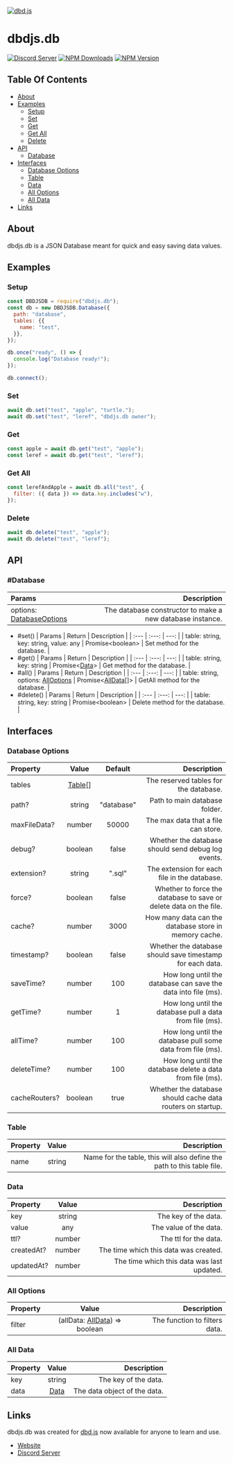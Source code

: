 [![dbd.js](https://cdn.discordapp.com/attachments/817018613046312990/846181270840279050/dbdjs.png)](https://discord.com/invite/HMUfMXDQsV)

# dbdjs.db

[![Discord Server](https://img.shields.io/discord/773352845738115102?color=5865F2&logo=discord&logoColor=white)](https://discord.com/invite/HMUfMXDQsV)
[![NPM Downloads](https://img.shields.io/npm/dt/dbdjs.db.svg?maxAge=3600)](https://www.npmjs.com/package/dbdjs.db)
[![NPM Version](https://img.shields.io/npm/v/dbdjs.db.svg?maxAge=3600)](https://www.npmjs.com/package/dbdjs.db)

## Table Of Contents
- [About](#about)
- [Examples](#examples)
  - [Setup](#setup)
  - [Set](#set)
  - [Get](#get)
  - [Get All](#get-all)
  - [Delete](#delete)
- [API](#api)
  - [Database](#database)
- [Interfaces](#interfaces)
  - [Database Options](#database-options)
  - [Table](#table)
  - [Data](#data)
  - [All Options](#all-options)
  - [All Data](#all-data)
- [Links](#links)

## About
dbdjs.db is a JSON Database meant for quick and easy saving data values.

## Examples
### Setup
```js
const DBDJSDB = require("dbdjs.db");
const db = new DBDJSDB.Database({
  path: "database",
  tables: {{
    name: "test",
  }},
});

db.once("ready", () => {
  console.log("Database ready!");
});

db.connect();
```

### Set
```js
await db.set("test", "apple", "turtle.");
await db.set("test", "leref", "dbdjs.db owner");
```

### Get
```js
const apple = await db.get("test", "apple");
const leref = await db.get("test", "leref");
```

### Get All
```js
const lerefAndApple = await db.all("test", {
  filter: ({ data }) => data.key.includes("w"),
});
```

### Delete
```js
await db.delete("test", "apple");
await db.delete("test", "leref");
```

## API
### #Database
| Params | Description |
| :--- | ---: |
| options: [DatabaseOptions](#database-options) | The database constructor to make a new database instance. |

- #set()
  | Params | Return | Description |
  | :--- | :---: | ---: |
  | table: string, key: string, value: any | Promise\<boolean> | Set method for the database. |
- #get()
  | Params | Return | Description |
  | :--- | :---: | ---: |
  | table: string, key: string | Promise\<[Data](#data)> | Get method for the database. |
- #all()
  | Params | Return | Description |
  | :--- | :---: | ---: |
  | table: string, options: [AllOptions](#all-options) | Promise\<[AllData](#all-data)\[]> | GetAll method for the database. |
- #delete()
  | Params | Return | Description |
  | :--- | :---: | ---: |
  | table: string, key: string | Promise\<boolean> | Delete method for the database. |

## Interfaces
### Database Options
| Property | Value | Default | Description |
| :--- | :---: | :---: | ---: |
| tables | [Table](#tables)\[] | | The reserved tables for the database. |
| path? | string | "database" | Path to main database folder. |
| maxFileData? | number | 50000 | The max data that a file can store. |
| debug? | boolean | false | Whether the database should send debug log events. |
| extension? | string | ".sql" | The extension for each file in the database. |
| force? | boolean | false | Whether to force the database to save or delete data on the file. |
| cache? | number | 3000 | How many data can the database store in memory cache. |
| timestamp? | boolean | false | Whether the database should save timestamp for each data. |
| saveTime? | number | 100 | How long until the database can save the data into file (ms). |
| getTime? | number | 1 | How long until the database pull a data from file (ms). |
| allTime? | number | 100 | How long until the database pull some data from file (ms). |
| deleteTime? | number | 100 | How long until the database delete a data from file (ms). |
| cacheRouters? | boolean | true | Whether the database should cache data routers on startup. |

### Table
| Property | Value | Description |
| :--- | :---: | ---: |
| name | string | Name for the table, this will also define the path to this table file. |

### Data
| Property | Value | Description |
| :--- | :---: | ---:
| key | string | The key of the data. |
| value | any | The value of the data. |
| ttl? | number | The ttl for the data. |
| createdAt? | number | The time which this data was created. |
| updatedAt? | number | The time which this data was last updated. |

### All Options
| Property | Value | Description |
| :--- | :---: | ---: |
| filter | (allData: [AllData](#all-data)) => boolean | The function to filters data. |

### All Data
| Property | Value | Description |
| :--- | :---: | ---: |
| key | string | The key of the data. |
| data | [Data](#data) | The data object of the data. |

## Links
dbdjs.db was created for [dbd.js](https://www.npmjs.com/package/dbd.js) now available for anyone to learn and use.
- [Website](https://dbd.js.org)
- [Discord Server](https://discord.com/invite/HMUfMXDQsV)

